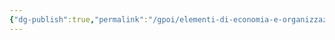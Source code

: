 ```yaml
---
{"dg-publish":true,"permalink":"/gpoi/elementi-di-economia-e-organizzazione-aziendale-le-strutture-organizzative/","dgPassFrontmatter":true,"noteIcon":"","created":"2024-12-31T14:06:28.630+01:00","updated":"2024-12-31T14:30:34.557+01:00"}
---
```


